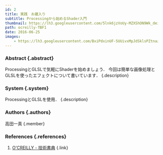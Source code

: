 ```yaml
---
id: 2
title: 実践　お蔵入り
subtitle: Processingから始めるShader入門
thumbnail: https://lh3.googleusercontent.com/5lnk6jzVoUy-MZXShON9Wk_deioUgimIzlq4a4MwjayQuaOfkCx3wTtK_LEnS2QsuKzGa7G40qrO2ACof_bWdhJTYJF7KKEwwLzKdRsyN1YyViphYqsiN-8oVp8JBc5mN8oOR3_O6BL-DH3UxzYPvfwFQkY78sN5KWf84uqBVzFF1ffC0EQU2msO5IRvsYDVuJoZLS9JB94Vjq0Gq1WeJ5MbE-qzPKoDT2t6YUKFXogeHsimlR6XjTrquS0wK0-5Dbc0U8S795hark06BH5GzNfnsMskyzVReoav4znenSEARD9UDl3w_yM-iDdwaan4FSZ1qo8qsC9GhwK2YqNh7noCExXWILqFmTEEx2LK-vlBgOaLyt_xotL_VFJUQD2Sdfnm8caSuauQuR5GK6lvssd9xIroOYyfw9a28ywSU9HtpfVDVE8vWi38eOh_zuh6O7KJTxHyDLMjiW4aN8rpAWeHqRrDxnCJ1yC1HH94TOCoK9wTRNj6Y6PN2_9tu78hwrLFTSH7rZ1FfXa-Ne8loGvbFPn5gNeeorbsebxF1U95ZGbWaFB2DmvTUQ9LKVWJD_bkou94M-eTrb8ctGe7TIXxDZyNlSw36ysE0H04=w1200-h900-rp
path: ocreilly-TBF1
date: 2016-06-25
images:
    - https://lh3.googleusercontent.com/BxiPdxinUF-5UUivxMpJdSklsPZtnazYIHMtTU8sCzGmAxqqdeMI4GyWZ9VYfuAfiDQWyq0qAapeD4TuT3TI4HgbQy638QzrzAOwA64tA37Z-R_Dmmk31P9lSRQkqUKZaORGyMRqDkwtyzU2KzyjZWoci6k4az7OcJK-u--qDA3IAk8pNDuhlyx2jQRNRfOWJDNWwnzJTJkTA2xDGuawjFGx8taEaQ_-9URDHeSHUwVOT1V1LjVZ03X9nvLWFb6ap4lKCAPVX7_VO941NsTIiMGl16k0k4EPkqkRIiXpWlA4iAQro0MV16DDkH8Vi6ggg4O_MbR5lGNztytT54Y1qt3OrxVu6IFwBkfQoI4_TZ9Fsr5c4HoyqBHogGD2uCzXurScbpkMCw8Pp5UvuVwEEn0oThPi9B-d5OTn9a3v8LHTtzppGUJmyh8bn2N1HmlJ-0-wzrey-AXYR3DeR_m6DywLHq4_buybgjQwXrkK9AZZlOiPdalbJk35gwhH0LL4cTcI8SN-AUWZd4AWjIvbIYZ_VkFgxi9w5Q6nYnYxrXukkDnWE9-a1NFmP1bR2ijPqATD_v8BDMPuMztwbotlIPWPAbSJZSutTxB5ldfb=w1200-h900-rp
---
```


### Abstract {.abstract}

ProcessingとGLSLで気軽にShaderを始めましょう． 今回は簡単な画像処理とGLSLを使ったエフェクトについて書いています． {.description}

### System {.system}

ProcessingとGLSLを使用． {.description}

### Authors {.authors}

高田一真 {.member}

### References {.references}

1. [O'CREILLY - 技術書典](https://ocreilly.meiji-ncc.tech/TBF01/) {.link}
